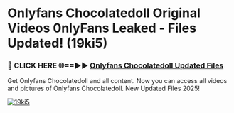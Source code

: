 # Onlyfans Chocolatedoll Original Videos 0nlyFans Leaked - Files Updated! (19ki5)

<h3>🔴 CLICK HERE 🌐==►► <a href="https://tinyurl.com/ms9xzufz" rel="nofollow">Onlyfans Chocolatedoll Updated Files</a></h3>

Get Onlyfans Chocolatedoll and all content. Now you can access all videos and pictures of Onlyfans Chocolatedoll. New Updated Files 2025!

[![19ki5](https://i.imgur.com/ppqm5kG.gif)](https://tinyurl.com/ms9xzufz)
